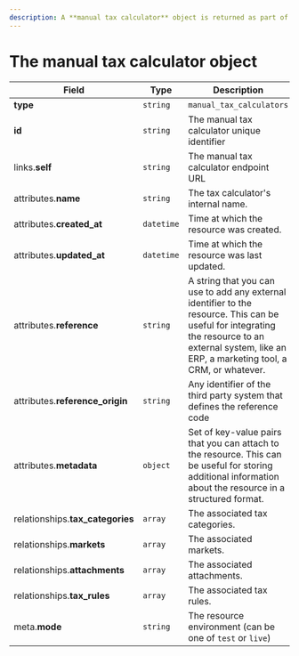 ```yaml
---
description: A **manual tax calculator** object is returned as part of the response body of each successful list, retrieve, create or update API call.
---
```


# The manual tax calculator object

| Field          | Type     | Description                                  |
| -------------- | -------- | -------------------------------------------- |
| **type**       | `string` | `manual_tax_calculators`                        |
| **id**         | `string` | The manual tax calculator unique identifier  |
| links.**self** | `string` | The manual tax calculator endpoint URL       |
| attributes.**name** | `string` | The tax calculator's internal name. |
| attributes.**created_at** | `datetime` | Time at which the resource was created. |
| attributes.**updated_at** | `datetime` | Time at which the resource was last updated. |
| attributes.**reference** | `string` | A string that you can use to add any external identifier to the resource. This can be useful for integrating the resource to an external system, like an ERP, a marketing tool, a CRM, or whatever. |
| attributes.**reference_origin** | `string` | Any identifier of the third party system that defines the reference code |
| attributes.**metadata** | `object` | Set of key-value pairs that you can attach to the resource. This can be useful for storing additional information about the resource in a structured format. |
| relationships.**tax_categories** | `array` | The associated tax categories. |
| relationships.**markets** | `array` | The associated markets. |
| relationships.**attachments** | `array` | The associated attachments. |
| relationships.**tax_rules** | `array` | The associated tax rules. |
| meta.**mode** | `string` | The resource environment \(can be one of `test` or `live`\) |

